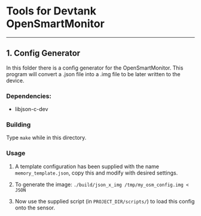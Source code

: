 # Tools for Devtank OpenSmartMonitor

---

## 1. Config Generator

In this folder there is a config generator for the OpenSmartMonitor. This program will convert a .json file into a .img file to be later written to the device.

### Dependencies:
- libjson-c-dev

### Building

Type `make` while in this directory.

### Usage

1. A template configuration has been supplied with the name `memory_template.json`, copy this and modify with desired settings.

2. To generate the image: `./build/json_x_img /tmp/my_osm_config.img < JSON`

3. Now use the supplied script (in `PROJECT_DIR/scripts/`) to load this config onto the sensor.
